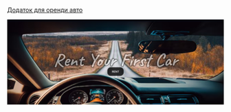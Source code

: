 <a href='https://rent-car-wheat.vercel.app/catalog'>Додаток для оренди авто</a>

<img src="./src/images/readme.png" alt="qr"/>
